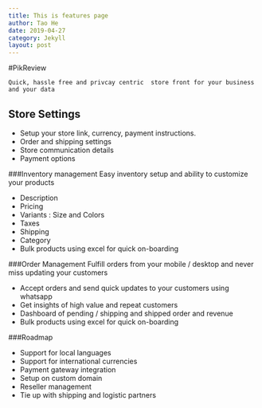 ```yaml
---
title: This is features page 
author: Tao He
date: 2019-04-27
category: Jekyll
layout: post
---
```


#PikReview
    
    Quick, hassle free and privcay centric  store front for your business and your data 


## Store Settings
 - Setup your store link, currency, payment instructions.
 - Order and shipping settings 
 - Store communication details 
 - Payment options 
 
###Inventory  management
 Easy inventory setup and ability to customize your products    
 - Description
 - Pricing
 - Variants : Size and Colors
 - Taxes 
 - Shipping 
 - Category 
 - Bulk products using excel for quick on-boarding 

###Order Management 
Fulfill orders from your mobile / desktop and never miss updating your customers 
 - Accept orders and send quick updates to your customers using whatsapp 
 - Get insights of high value and repeat customers
 - Dashboard of pending / shipping and shipped order and revenue  
 - Bulk products using excel for quick on-boarding 

###Roadmap 
- Support for local languages 
- Support for international currencies 
- Payment gateway integration 
- Setup on custom domain 
- Reseller management
- Tie up with shipping and logistic partners   